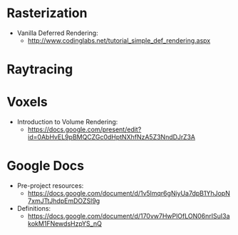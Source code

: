 # Rasterization #
  * Vanilla Deferred Rendering:
    * http://www.codinglabs.net/tutorial_simple_def_rendering.aspx
# Raytracing #
# Voxels #
  * Introduction to Volume Rendering:
    * https://docs.google.com/present/edit?id=0AbHvEL9pBMQCZGc0dHptNXhfNzA5Z3NndDJrZ3A
# Google Docs #
  * Pre-project resources:
    * https://docs.google.com/document/d/1v5lmqr6gNiyUa7dpB1YhJopN7xmJTtJhdpEmDOZSl9g
  * Definitions:
    * https://docs.google.com/document/d/170vw7HwPlOfLON06nrISuI3akokM1FNewdsHzpYS_nQ